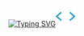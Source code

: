 [![Typing SVG](https://readme-typing-svg.demolab.com?font=Fira+Code&size=25&pause=1000&center=true&width=435&lines=Hi+Welcome;I'm+Melih;Junior+Computer+Engineer)](https://git.io/typing-svg)<img src="https://github.com/4kubilaykaplan/4kubilaykaplan/blob/master/icons/label.webp" width="40px">
